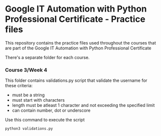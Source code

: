 # Google IT Automation with Python Professional Certificate - Practice files

This repository contains the practice files used throughout the courses that are
part of the Google IT Automation with Python Professional Certificate

There's a separate folder for each course.

### Course 3/Week 4
This folder contains validations.py script that validate the username for these criteria:
* must be a string
* must start with characters
* length must be atleast 1 character and not exceeding the specified limit
* can contain number, dot or underscore

Use this command to execute the script
```
python3 validations.py
```
